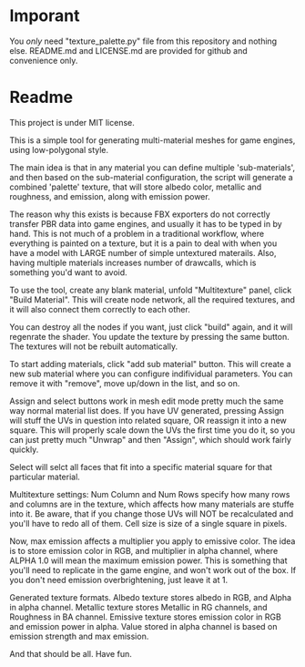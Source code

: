 # Imporant

You *only* need "texture_palette.py" file from this repository and nothing else.
README.md and LICENSE.md are provided for github and convenience only.

# Readme

This project is under MIT license.

This is a simple tool for generating multi-material meshes for game engines,
using low-polygonal style.

The main idea is that in any material you can define multiple 'sub-materials',
and then based on the sub-material configuration, the script will generate a 
combined 'palette' texture, that will store albedo color, metallic and roughness,
and emission, along with emission power.

The reason why this exists is because FBX exporters do not correctly transfer
PBR data into game engines, and usually it has to be typed in by hand. This is 
not much of a problem in a traditional workflow, where everything is painted on
a texture, but it is a pain to deal with when you have a model with LARGE 
number of simple untextured materails. Also, having multiple materials increases
number of drawcalls, which is something you'd want to avoid.

To use the tool, create any blank material, unfold "Multitexture" panel, click
"Build Material". This will create node network, all the required textures, and 
it will also connect them correctly to each other.

You can destroy all the nodes if you want, just click "build" again, and it will
regenrate the shader. You update the texture by pressing the same button.
The textures will not be rebuilt automatically.

To start adding materials, click "add sub material" button. This will 
create a new sub material where you can configure indifividual parameters.
You can remove it with "remove", move up/down in the list, and so on.

Assign and select buttons work in mesh edit mode pretty much the same way 
normal material list does. If you have UV generated,
pressing Assign will stuff the UVs in question into related square, OR reassign
it into a new square. This will properly scale down the UVs the first time you do it,
so you can just pretty much "Unwrap" and then "Assign", which should work fairly quickly.

Select will selct all faces that fit into a specific material square for that 
particular material.

Multitexture settings:
Num Column and Num Rows specify how many rows and columns are in the texture,
which affects how many materials are stuffe into it.
Be aware, that if you change those UVs will NOT be recalculated and you'll have to redo
all of them.
Cell size is size of a single square in pixels.

Now, max emission affects a multiplier you apply to emissive color. The idea is to store
emission color in RGB, and multiplier in alpha channel, where ALPHA 1.0 will mean
the maximum emission power. This is something that you'll need to replicate in the 
game engine, and won't work out of the box. If you don't need emission overbrightening,
just leave it at 1.

Generated texture formats.
Albedo texture stores albedo in RGB, and Alpha in alpha channel.
Metallic texture stores Metallic in RG channels, and Roughness in BA channel.
Emissive texture stores emission color in RGB and emission power in alpha. 
Value stored in alpha channel is based on emission strength and max emission.

And that should be all. Have fun.
